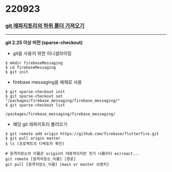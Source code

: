 # 220923

### [git 레파지토리의 하위 폴더 가져오기](https://bitlog.tistory.com/131)
---
**git 2.25 이상 버전 (sparse-checkout)**

- git을 사용키 위한 이니셜라이징
```
$ mkdir firebaseMessaging
$ cd firebaseMessaging
$ git init
```

- firebase messaging을 예제로 사용
```
$ git sparse-checkout init
$ git sparse-checkout set "/packages/firebase_messaging/firebase_messaging/"
$ git sparse-checkout list

/packages/firebase_messaging/firebase_messaging/
```

- 해당 git 레파지토리 불러오기
~~~
$ git remote add origin https://github.com/firebase/flutterfire.git
$ git pull origin master
$ ls (프로젝트의 디렉토리 확인)
~~~

~~~
# 원격저장소의 이름은 origin이 대표적이지만 짓기 나름이다 ex)react...
git remote [원격저장소_이름] [경로]
git pull [원격저장소_이름] [main or master 브랜치]
~~~
